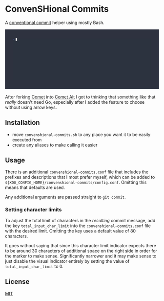 # ConvenSHional Commits

A [conventional commit](https://www.conventionalcommits.org/en/v1.0.0/) helper using mostly Bash.

![ConvenSHional Commits - animated GIF demo](examples/demo.gif)

After forking [Comet](https://github.com/liamg/comet) into [Comet Alt](https://github.com/usrme/comet-alt) I got to thinking that something like that _really_ doesn't need Go, especially after I added the feature to choose without using arrow keys.

## Installation

- move `convenshional-commits.sh` to any place you want it to be easily executed from
- create any aliases to make calling it easier

## Usage

There is an additional `convenshional-commits.conf` file that includes the prefixes and descriptions that I most prefer myself, which can be added to `${XDG_CONFIG_HOME}/convenshional-commits/config.conf`. Omitting this means that defaults are used.

Any additional arguments are passed straight to `git commit`.

### Setting character limits

To adjust the total limit of characters in the _resulting_ commit message, add the key `total_input_char_limit` into the `convenshional-commits.conf` file with the desired limit. Omitting the key uses a default value of 80 characters.

It goes without saying that since this character limit indicator expects there to be around 30 characters of additional space on the right side in order for the marker to make sense. Significantly narrower and it may make sense to just disable the visual indicator entirely by setting the value of `total_input_char_limit` to 0.

## License

[MIT](/LICENSE)

